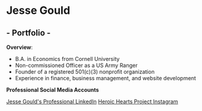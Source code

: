 # Jesse Gould 
## - Portfolio -
  
  **Overview**:

* B.A. in Economics from Cornell University
* Non-commissioned Officer as a US Army Ranger
* Founder of a registered 501(c)(3) nonprofit organization 
* Experience in finance, business management, and website development


**Professional Social Media Accounts**  

[Jesse Gould's Professional LinkedIn](Linkedin.com)
[Heroic Hearts Project Instagram](instagram.com)
